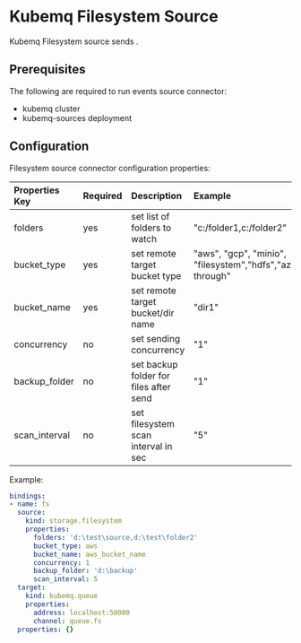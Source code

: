 # Kubemq Filesystem Source

Kubemq Filesystem source sends .

## Prerequisites
The following are required to run events source connector:

- kubemq cluster
- kubemq-sources deployment


## Configuration

Filesystem source connector configuration properties:

| Properties Key   | Required | Description                         | Example                                    |
|:-----------------|:---------|:------------------------------------|:-------------------------------------------|
| folders              | yes      | set list of folders to watch   | "c:/folder1,c:/folder2" |
| bucket_type            | yes      | set remote target bucket type              | "aws", "gcp", "minio", "filesystem","hdfs","azure","pass-through" |
| bucket_name          | yes      | set remote target bucket/dir name    | "dir1"          |
| concurrency         | no      | set sending concurrency       | "1"                                 |
| backup_folder         | no      | set backup folder for files after send     | "1"                                 |
| scan_interval     | no       | set filesystem scan interval in sec | "5"                                 |

Example:

```yaml
bindings:
- name: fs
  source:
    kind: storage.filesystem
    properties:
      folders: 'd:\test\source,d:\test\folder2'
      bucket_type: aws
      bucket_name: aws_bucket_name
      concurrency: 1
      backup_folder: 'd:\backup'
      scan_interval: 5
  target:
    kind: kubemq.queue
    properties:
      address: localhost:50000
      channel: queue.fs
  properties: {}

```
